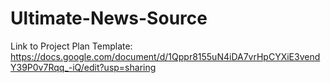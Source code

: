 # Ultimate-News-Source

Link to Project Plan Template: https://docs.google.com/document/d/1Qppr8155uN4iDA7vrHpCYXiE3vendY39P0v7Rqq_-iQ/edit?usp=sharing
